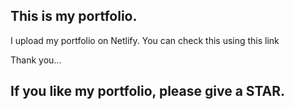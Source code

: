 ## This is my portfolio.
I upload my portfolio on Netlify.
You can check this using this link 

Thank you... 

## If you like my portfolio, please give a STAR. 
